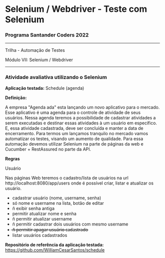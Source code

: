 # Selenium / Webdriver - Teste com Selenium

### Programa Santander Coders 2022
___
Trilha - Automação de Testes

Módulo VII: Selenium / Webdriver
___
### Atividade avaliativa utilizando o Selenium

**Aplicação testada:** Schedule (agenda)

**Definição:**

A empresa "Agenda ada" esta lançando um novo aplicativo para o mercado. Esse aplicativo é uma agenda para o controle de atividade de seus usuários. Nessa agenda teremos a possibilidade de cadastrar atividades a serem executadas e destinar essas atividades à um usuário em especifico. E, essa atividade cadastrada, deve ser concluída e manter a data de encerramento.
Para termos um lançamos tranquilo no mercado vamos automatizar os testes, visando um aumento de qualidade. Para essa automação devemos utilizar Selenium na parte de páginas da web e Cucumber + RestAssured no parte da API.

**Regras**

Usuário

Nas páginas Web teremos o cadastro/lista de usuários na url http://localhost:8080/app/users onde é possível criar, listar e atualizar os usuário.

- cadastrar usuário (nome, username, senha)
- só nome e username na lista, botão de editar
- ñ exibir senha antiga
- permitir atualizar nome e senha
- ñ permitir atualizar username
- ñ permitir cadastrar dois usuários com mesmo username
- ̶ñ̶ ̶p̶e̶r̶m̶i̶t̶i̶r̶ ̶a̶p̶a̶g̶a̶r̶ ̶u̶s̶u̶á̶r̶i̶o̶ ̶c̶a̶d̶a̶s̶t̶r̶a̶d̶o̶
- listar usuários cadastrados

**Repositório de referência da aplicação testada:** https://github.com/WilliamCesarSantos/schedule